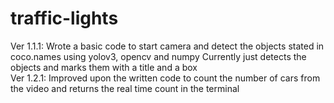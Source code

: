 # traffic-lights
Ver 1.1.1:
Wrote a basic code to start camera and detect the objects stated in coco.names using yolov3, opencv and numpy
Currently just detects the objects and marks them with a title and a box  
Ver 1.2.1:
Improved upon the written code to count the number of cars from the video and returns the real time count in the terminal  
